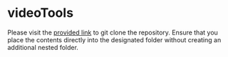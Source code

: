 # videoTools

Please visit the [provided link](https://github.com/Kosinkadink/ComfyUI-VideoHelperSuite) to git clone the repository. Ensure that you place the contents directly into the designated folder without creating an additional nested folder.
